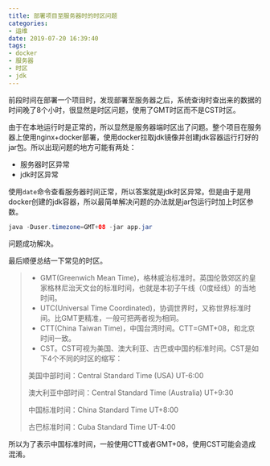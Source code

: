 ```yaml
---
title: 部署项目至服务器时的时区问题
categories: 
- 运维
date: 2019-07-20 16:39:40
tags: 
- docker
- 服务器
- 时区
- jdk
---
```


前段时间在部署一个项目时，发现部署至服务器之后，系统查询时查出来的数据的时间晚了8个小时，很显然是时区问题，使用了GMT时区而不是CST时区。<!-- more -->

由于在本地运行时是正常的，所以显然是服务器端时区出了问题。整个项目在服务器上使用nginx+docker部署，使用docker拉取jdk镜像并创建jdk容器运行打好的jar包。所以出现问题的地方可能有两处：

- 服务器时区异常
- jdk时区异常

使用`date`命令查看服务器时间正常，所以答案就是jdk时区异常。但是由于是用docker创建的jdk容器，所以最简单解决问题的办法就是jar包运行时加上时区参数。

```java
java -Duser.timezone=GMT+08 -jar app.jar
```

问题成功解决。

最后顺便总结一下常见的时区。

> - GMT(Greenwich Mean Time)，格林威治标准时。英国伦敦郊区的皇家格林尼治天文台的标准时间，也就是本初子午线（0度经线）的当地时间。
>- UTC(Universal Time Coordinated)，协调世界时，又称世界标准时间。比GMT更精准，一般可把两者视为相同。
> - CTT(China Taiwan Time)，中国台湾时间。CTT=GMT+08，和北京时间一致。
>- CST。CST可视为美国、澳大利亚、古巴或中国的标准时间。CST是如下4个不同的时区的缩写：
> 
>美国中部时间：Central Standard Time (USA) UT-6:00
>   
>澳大利亚中部时间：Central Standard Time (Australia) UT+9:30
>   
>中国标准时间：China Standard Time UT+8:00
>   
>古巴标准时间：Cuba Standard Time UT-4:00

所以为了表示中国标准时间，一般使用CTT或者GMT+08，使用CST可能会造成混淆。